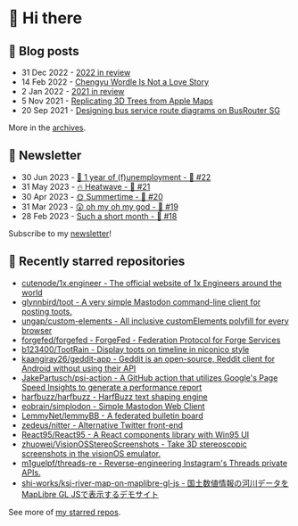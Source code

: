 # 👋 Hi there

## 📝 Blog posts

<!-- feed start -->
- 31 Dec 2022 - [2022 in review](https://cheeaun.com/blog/2022/12/2022-in-review/)
- 14 Feb 2022 - [Chengyu Wordle Is Not a Love Story](https://cheeaun.com/blog/2022/02/chengyu-wordle-is-not-a-love-story/)
- 2 Jan 2022 - [2021 in review](https://cheeaun.com/blog/2022/01/2021-in-review/)
- 5 Nov 2021 - [Replicating 3D Trees from Apple Maps](https://cheeaun.com/blog/2021/11/replicating-3d-trees-apple-maps/)
- 20 Sep 2021 - [Designing bus service route diagrams on BusRouter SG](https://cheeaun.com/blog/2021/09/bus-service-route-diagrams-busrouter-sg/)
<!-- feed end -->

More in the [archives](https://cheeaun.com/blog/archives/).

## 📰 Newsletter

<!-- newsletter start -->
- 30 Jun 2023 - [🎂 1 year of (f)unemployment - 🥫 #22](https://cheeaun.substack.com/p/1-year-of-funemployment-22)
- 31 May 2023 - [🔥 Heatwave - 🥫 #21](https://cheeaun.substack.com/p/heatwave-21)
- 30 Apr 2023 - [🌞 Summertime - 🥫 #20](https://cheeaun.substack.com/p/summertime-20)
- 31 Mar 2023 - [😲 oh my oh my god - 🥫 #19](https://cheeaun.substack.com/p/oh-my-oh-my-god-19)
- 28 Feb 2023 - [Such a short month - 🥫 #18](https://cheeaun.substack.com/p/such-a-short-month-18)
<!-- newsletter end -->

Subscribe to my [newsletter](https://cheeaun.substack.com/)!

## 🌟 Recently starred repositories

<!-- starred repos start -->
- [cutenode/1x.engineer - The official website of 1x Engineers around the world](https://github.com/cutenode/1x.engineer)
- [glynnbird/toot - A very simple Mastodon command-line client for posting toots.](https://github.com/glynnbird/toot)
- [ungap/custom-elements - All inclusive customElements polyfill for every browser](https://github.com/ungap/custom-elements)
- [forgefed/forgefed - ForgeFed - Federation Protocol for Forge Services](https://github.com/forgefed/forgefed)
- [b123400/TootRain - Display toots on timeline in niconico style](https://github.com/b123400/TootRain)
- [kaangiray26/geddit-app - Geddit is an open-source, Reddit client for Android without using their API](https://github.com/kaangiray26/geddit-app)
- [JakePartusch/psi-action - A GitHub action that utilizes Google's Page Speed Insights to generate a performance report](https://github.com/JakePartusch/psi-action)
- [harfbuzz/harfbuzz - HarfBuzz text shaping engine](https://github.com/harfbuzz/harfbuzz)
- [eobrain/simplodon - Simple Mastodon Web Client](https://github.com/eobrain/simplodon)
- [LemmyNet/lemmyBB - A federated bulletin board](https://github.com/LemmyNet/lemmyBB)
- [zedeus/nitter - Alternative Twitter front-end](https://github.com/zedeus/nitter)
- [React95/React95 - A React components library with Win95 UI](https://github.com/React95/React95)
- [zhuowei/VisionOSStereoScreenshots - Take 3D stereoscopic screenshots in the visionOS emulator.](https://github.com/zhuowei/VisionOSStereoScreenshots)
- [m1guelpf/threads-re - Reverse-engineering Instagram's Threads private APIs.](https://github.com/m1guelpf/threads-re)
- [shi-works/ksj-river-map-on-maplibre-gl-js - 国土数値情報の河川データをMapLibre GL JSで表示するデモサイト](https://github.com/shi-works/ksj-river-map-on-maplibre-gl-js)
<!-- starred repos end -->

See more of [my starred repos](https://github.com/stars/cheeaun/).
